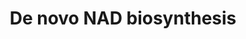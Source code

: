 ---
annotations:
- id: PW:0000002
  parent: classic metabolic pathway
  type: Pathway Ontology
  value: classic metabolic pathway
- id: PW:0001276
  parent: classic metabolic pathway
  type: Pathway Ontology
  value: de novo nicotinamide adenine dinucleotide biosynthetic pathway
authors:
- M.Braymer
- MaintBot
- Christine Chichester
- Egonw
- Khanspers
- Eweitz
citedin: ''
communities: []
description: Most organisms synthesize NAD+ from simple components. The specific set
  of reactions differs among organisms, but a common feature is the generation of
  quinolinic acid (QA) from an amino acid – either tryptophan (Trp) in animals and
  some bacteria, or aspartic acid (Asp) in some bacteria and plants. The quinolinic
  acid is converted to nicotinic acid mononucleotide (NaMN) by transfer of a phosphoribose
  moiety. An adenylate moiety is then transferred to form nicotinic acid adenine dinucleotide
  (NaAD). Finally, the nicotinic acid moiety in NaAD is amidated to a nicotinamide
  (Nam) moiety, forming nicotinamide adenine dinucleotide.  Description adapted from
  [Wikipedia](https://en.wikipedia.org/wiki/Nicotinamide_adenine_dinucleotide).
last-edited: 2025-06-24
ndex: null
organisms:
- Saccharomyces cerevisiae
redirect_from:
- /index.php/Pathway:WP541
- /instance/WP541
- /instance/WP541_r139599
revision: r139599
schema-jsonld:
- '@context': https://schema.org/
  '@id': https://wikipathways.github.io/pathways/WP541.html
  '@type': Dataset
  creator:
    '@type': Organization
    name: WikiPathways
  description: Most organisms synthesize NAD+ from simple components. The specific
    set of reactions differs among organisms, but a common feature is the generation
    of quinolinic acid (QA) from an amino acid – either tryptophan (Trp) in animals
    and some bacteria, or aspartic acid (Asp) in some bacteria and plants. The quinolinic
    acid is converted to nicotinic acid mononucleotide (NaMN) by transfer of a phosphoribose
    moiety. An adenylate moiety is then transferred to form nicotinic acid adenine
    dinucleotide (NaAD). Finally, the nicotinic acid moiety in NaAD is amidated to
    a nicotinamide (Nam) moiety, forming nicotinamide adenine dinucleotide.  Description
    adapted from [Wikipedia](https://en.wikipedia.org/wiki/Nicotinamide_adenine_dinucleotide).
  keywords:
  - 2-Amino-3-carboxymuconate semialdehyde
  - 3-hydroxy-L-kynurenine
  - 3-hydroxyanthranilate
  - AMP
  - ATP
  - BNA1
  - BNA2
  - BNA3
  - BNA4
  - BNA5
  - BNA6
  - CO₂
  - H₂O
  - L-Formylkynurenine
  - L-alanine
  - L-glutamate
  - L-glutamine
  - L-tryptophan
  - NAD
  - NADP
  - NADPH
  - NMA1
  - NMA2
  - O2
  - O₂
  - PRPP
  - QNS1
  - deamido-NAD
  - formate
  - kynurenine
  - pyrophosphate
  - quinolinate
  license: CC0
  name: De novo NAD biosynthesis
seo: CreativeWork
title: De novo NAD biosynthesis
wpid: WP541
---